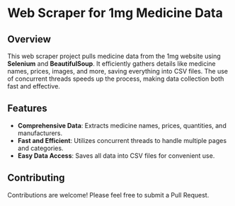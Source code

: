 # Web Scraper for 1mg Medicine Data

## Overview
This web scraper project pulls medicine data from the 1mg website using **Selenium** and **BeautifulSoup**. It efficiently gathers details like medicine names, prices, images, and more, saving everything into CSV files. The use of concurrent threads speeds up the process, making data collection both fast and effective.

## Features
- **Comprehensive Data**: Extracts medicine names, prices, quantities, and manufacturers.
- **Fast and Efficient**: Utilizes concurrent threads to handle multiple pages and categories.
- **Easy Data Access**: Saves all data into CSV files for convenient use.

## Contributing

Contributions are welcome! Please feel free to submit a Pull Request.
